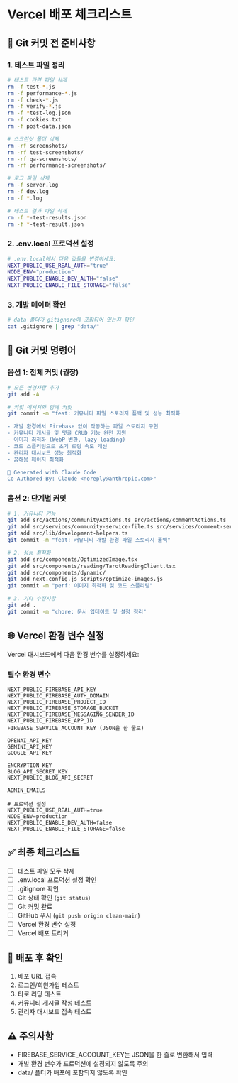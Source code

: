 # Vercel 배포 체크리스트

## 🚀 Git 커밋 전 준비사항

### 1. 테스트 파일 정리
```bash
# 테스트 관련 파일 삭제
rm -f test-*.js
rm -f performance-*.js
rm -f check-*.js
rm -f verify-*.js
rm -f *test-log.json
rm -f cookies.txt
rm -f post-data.json

# 스크린샷 폴더 삭제
rm -rf screenshots/
rm -rf test-screenshots/
rm -rf qa-screenshots/
rm -rf performance-screenshots/

# 로그 파일 삭제
rm -f server.log
rm -f dev.log
rm -f *.log

# 테스트 결과 파일 삭제
rm -f *-test-results.json
rm -f *-test-result.json
```

### 2. .env.local 프로덕션 설정
```bash
# .env.local에서 다음 값들을 변경하세요:
NEXT_PUBLIC_USE_REAL_AUTH="true"
NODE_ENV="production"
NEXT_PUBLIC_ENABLE_DEV_AUTH="false"
NEXT_PUBLIC_ENABLE_FILE_STORAGE="false"
```

### 3. 개발 데이터 확인
```bash
# data 폴더가 gitignore에 포함되어 있는지 확인
cat .gitignore | grep "data/"
```

## 📝 Git 커밋 명령어

### 옵션 1: 전체 커밋 (권장)
```bash
# 모든 변경사항 추가
git add -A

# 커밋 메시지와 함께 커밋
git commit -m "feat: 커뮤니티 파일 스토리지 폴백 및 성능 최적화

- 개발 환경에서 Firebase 없이 작동하는 파일 스토리지 구현
- 커뮤니티 게시글 및 댓글 CRUD 기능 완전 지원
- 이미지 최적화 (WebP 변환, lazy loading)
- 코드 스플리팅으로 초기 로딩 속도 개선
- 관리자 대시보드 성능 최적화
- 꿈해몽 페이지 최적화

🤖 Generated with Claude Code
Co-Authored-By: Claude <noreply@anthropic.com>"
```

### 옵션 2: 단계별 커밋
```bash
# 1. 커뮤니티 기능
git add src/actions/communityActions.ts src/actions/commentActions.ts
git add src/services/community-service-file.ts src/services/comment-service-file.ts
git add src/lib/development-helpers.ts
git commit -m "feat: 커뮤니티 개발 환경 파일 스토리지 폴백"

# 2. 성능 최적화
git add src/components/OptimizedImage.tsx
git add src/components/reading/TarotReadingClient.tsx
git add src/components/dynamic/
git add next.config.js scripts/optimize-images.js
git commit -m "perf: 이미지 최적화 및 코드 스플리팅"

# 3. 기타 수정사항
git add .
git commit -m "chore: 문서 업데이트 및 설정 정리"
```

## 🌐 Vercel 환경 변수 설정

Vercel 대시보드에서 다음 환경 변수를 설정하세요:

### 필수 환경 변수
```
NEXT_PUBLIC_FIREBASE_API_KEY
NEXT_PUBLIC_FIREBASE_AUTH_DOMAIN
NEXT_PUBLIC_FIREBASE_PROJECT_ID
NEXT_PUBLIC_FIREBASE_STORAGE_BUCKET
NEXT_PUBLIC_FIREBASE_MESSAGING_SENDER_ID
NEXT_PUBLIC_FIREBASE_APP_ID
FIREBASE_SERVICE_ACCOUNT_KEY (JSON을 한 줄로)

OPENAI_API_KEY
GEMINI_API_KEY
GOOGLE_API_KEY

ENCRYPTION_KEY
BLOG_API_SECRET_KEY
NEXT_PUBLIC_BLOG_API_SECRET

ADMIN_EMAILS

# 프로덕션 설정
NEXT_PUBLIC_USE_REAL_AUTH=true
NODE_ENV=production
NEXT_PUBLIC_ENABLE_DEV_AUTH=false
NEXT_PUBLIC_ENABLE_FILE_STORAGE=false
```

## ✅ 최종 체크리스트

- [ ] 테스트 파일 모두 삭제
- [ ] .env.local 프로덕션 설정 확인
- [ ] .gitignore 확인
- [ ] Git 상태 확인 (`git status`)
- [ ] Git 커밋 완료
- [ ] GitHub 푸시 (`git push origin clean-main`)
- [ ] Vercel 환경 변수 설정
- [ ] Vercel 배포 트리거

## 🔄 배포 후 확인

1. 배포 URL 접속
2. 로그인/회원가입 테스트
3. 타로 리딩 테스트
4. 커뮤니티 게시글 작성 테스트
5. 관리자 대시보드 접속 테스트

## ⚠️ 주의사항

- FIREBASE_SERVICE_ACCOUNT_KEY는 JSON을 한 줄로 변환해서 입력
- 개발 환경 변수가 프로덕션에 설정되지 않도록 주의
- data/ 폴더가 배포에 포함되지 않도록 확인